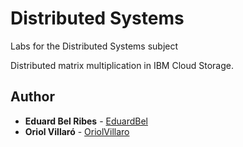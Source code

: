 # Distributed Systems
Labs for the Distributed Systems subject

Distributed matrix multiplication in IBM Cloud Storage.

## Author

* **Eduard Bel Ribes** - [EduardBel](https://github.com/EduardBel)
* **Oriol Villaró** - [OriolVillaro](https://github.com/OriolVillaro)
